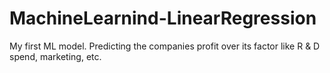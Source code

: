 # MachineLearnind-LinearRegression
My first ML model. Predicting the companies profit over its factor like R &amp; D spend, marketing, etc. 

